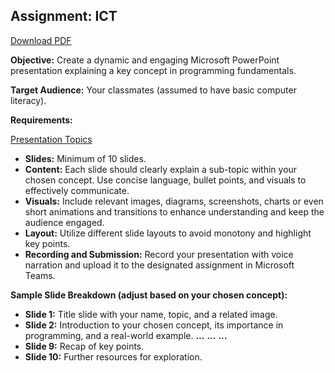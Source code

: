 ## Assignment: ICT

[Download PDF](assign1.pdf)

**Objective:** Create a dynamic and engaging Microsoft PowerPoint presentation explaining a key concept in programming fundamentals. 

**Target Audience:** Your classmates (assumed to have basic computer literacy).

**Requirements:**

[Presentation Topics](../docs/topics.md)
- **Slides:** Minimum of 10 slides.
- **Content:** Each slide should clearly explain a sub-topic within your chosen concept. Use concise language, bullet points, and visuals to effectively communicate.
- **Visuals:** Include relevant images, diagrams, screenshots, charts or even short animations and transitions to enhance understanding and keep the audience engaged.
- **Layout:** Utilize different slide layouts to avoid monotony and highlight key points.
- **Recording and Submission:** Record your presentation with voice narration and upload it to the designated assignment in Microsoft Teams.

**Sample Slide Breakdown (adjust based on your chosen concept):**

* **Slide 1:** Title slide with your name, topic, and a related image.
* **Slide 2:** Introduction to your chosen concept, its importance in programming, and a real-world example.
**...**
**...**
**...**
* **Slide 9:** Recap of key points.
* **Slide 10:** Further resources for exploration.




